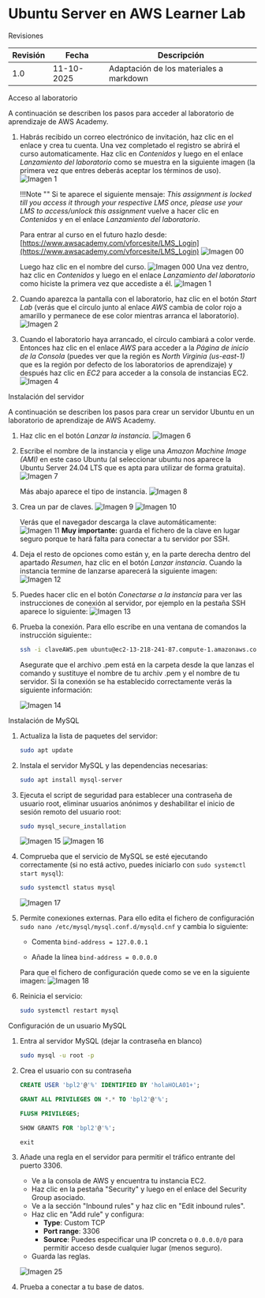# Ubuntu Server en AWS Learner Lab

<span class="mi_h3">Revisiones</span>

|Revisión | Fecha| Descripción|
|---------|------|-------------|
|1.0 | 11-10-2025 | Adaptación de los materiales a markdown|


<span class="mi_h3">Acceso al laboratorio</span>

A continuación se describen los pasos para acceder al laboratorio de aprendizaje de AWS Academy.

1. Habrás recibido un correo electrónico de invitación, haz clic en el enlace y crea tu cuenta. Una vez completado el registro se abrirá el curso automaticamente. Haz clic en *Contenidos* y luego en el enlace *Lanzamiento del laboratorio* como se muestra en la siguiente imagen (la primera vez que entres deberás aceptar los términos de uso).
    ![Imagen 1](img/AWS/imagen_001.jpg)

    !!!Note ""
        Si te aparece el siguiente mensaje: *This assignment is locked till you access it through your respective LMS once, please use your LMS to access/unlock this assignment* vuelve a hacer clic en *Contenidos* y en el enlace *Lanzamiento del laboratorio*.

    Para entrar al curso en el futuro hazlo desde: [https://www.awsacademy.com/vforcesite/LMS_Login](https://www.awsacademy.com/vforcesite/LMS_Login)
    ![Imagen 00](img/AWS/imagen_00r.jpg)

    Luego haz clic en el nombre del curso.
    ![Imagen 000](img/AWS/imagen_000.jpg)
    Una vez dentro, haz clic en *Contenidos* y luego en el enlace *Lanzamiento del laboratorio* como hiciste la primera vez que accediste a él.
    ![Imagen 1](img/AWS/imagen_001.jpg)

    
2. Cuando aparezca la pantalla con el laboratorio, haz clic en el botón *Start Lab* (verás que el círculo junto al enlace *AWS* cambia de color rojo a amarillo y permanece de ese color mientras arranca el laboratorio).
    ![Imagen 2](img/AWS/imagen_002.jpg)

3. Cuando el laboratorio haya arrancado, el círculo cambiará a color verde. Entonces haz clic en el enlace *AWS* para acceder a la *Página de inicio de la Consola* (puedes ver que la región es *North Virginia (us-east-1)* que es la región por defecto de los laboratorios de aprendizaje) y después haz clic en *EC2* para acceder a la consola de instancias EC2.
    ![Imagen 4](img/AWS/imagen_004b.jpg)


<span class="mi_h3">Instalación del servidor</span>

A continuación se describen los pasos para crear un servidor Ubuntu en un laboratorio de aprendizaje de AWS Academy.

1. Haz clic en el botón *Lanzar la instancia*.
    ![Imagen 6](img/AWS/imagen_006.jpg)

2. Escribe el nombre de la instancia y elige una *Amazon Machine Image (AMI)* en este caso Ubuntu (al seleccionar ubuntu nos aparece la Ubuntu Server 24.04 LTS que es apta para utilizar de forma gratuita).
    ![Imagen 7](img/AWS/imagen_007.jpg)

    Más abajo aparece el tipo de instancia.
    ![Imagen 8](img/AWS/imagen_008.jpg)

3. Crea un par de claves.
    ![Imagen 9](img/AWS/imagen_009.jpg)
    ![Imagen 10](img/AWS/imagen_010r.jpg)

    Verás que el navegador descarga la clave automáticamente:
    ![Imagen 11](img/AWS/imagen_011.jpg)
    <span class="mis_avisos">**Muy importante:** guarda el fichero de la clave en lugar seguro porque te hará falta para conectar a tu servidor por SSH.</span>

4. Deja el resto de opciones como están y, en la parte derecha dentro del apartado *Resumen*, haz clic en el botón *Lanzar instancia*. Cuando la instancia termine de lanzarse aparecerá la siguiente imagen:
    ![Imagen 12](img/AWS/imagen_012.jpg)

5. Puedes hacer clic en el botón *Conectarse a la instancia* para ver las instrucciones de conexión al servidor, por ejemplo en la pestaña SSH aparece lo siguiente:
    ![Imagen 13](img/AWS/imagen_013.jpg)

6. Prueba la conexión. Para ello escribe en una ventana de comandos la instrucción siguiente::

    ```bash
    ssh -i claveAWS.pem ubuntu@ec2-13-218-241-87.compute-1.amazonaws.com
    ```
    Asegurate que el archivo .pem está en la carpeta desde la que lanzas el comando y sustituye el nombre de tu archiv .pem y el nombre de tu servidor. Si la conexión se ha establecido correctamente verás la siguiente información:

    ![Imagen 14](img/AWS/imagen_014.jpg)


<span class="mi_h3">Instalación de MySQL</span>

1. Actualiza la lista de paquetes del servidor:
    ```bash
    sudo apt update
    ```
2. Instala el servidor MySQL y las dependencias necesarias:
    ```bash
    sudo apt install mysql-server
    ```
3. Ejecuta el script de seguridad para establecer una contraseña de usuario root, eliminar usuarios anónimos y deshabilitar el inicio de sesión remoto del usuario root:
    ```bash
    sudo mysql_secure_installation
    ```
    ![Imagen 15](img/AWS/imagen_015.jpg)
    ![Imagen 16](img/AWS/imagen_016.jpg)

4. Comprueba que el servicio de MySQL se esté ejecutando correctamente (si no está activo, puedes iniciarlo con `sudo systemctl start mysql`):
    ```bash
    sudo systemctl status mysql
    ```
    ![Imagen 17](img/AWS/imagen_017.jpg)
    
5. Permite conexiones externas. Para ello edita el fichero de configuración
`sudo nano /etc/mysql/mysql.conf.d/mysqld.cnf` y cambia lo siguiente:
    - Comenta `bind-address = 127.0.0.1`

    - Añade la línea `bind-address = 0.0.0.0`


    Para que el fichero de configuración quede como se ve en la siguiente imagen:
    ![Imagen 18](img/AWS/imagen_018.jpg)



6. Reinicia el servicio:
    ```bash
    sudo systemctl restart mysql
    ```


<span class="mi_h3">Configuración de un usuario MySQL</span>

1. Entra al servidor MySQL (dejar la contraseña en blanco)
    ```bash
    sudo mysql -u root -p 
    ```

2. Crea el usuario con su contraseña
    ```sql
    CREATE USER 'bpl2'@'%' IDENTIFIED BY 'holaHOLA01+';

    GRANT ALL PRIVILEGES ON *.* TO 'bpl2'@'%';
    
    FLUSH PRIVILEGES;
    
    SHOW GRANTS FOR 'bpl2'@'%';
    
    exit
    ```

3. Añade una regla en el servidor para permitir el tráfico entrante del puerto 3306.
    -  Ve a la consola de AWS y encuentra tu instancia EC2.
    -  Haz clic en la pestaña "Security" y luego en el enlace del Security Group asociado.
    -  Ve a la sección "Inbound rules" y haz clic en "Edit inbound rules".
    -  Haz clic en "Add rule" y configura:
        *   **Type**: Custom TCP
        *   **Port range**: 3306
        *   **Source**: Puedes especificar una IP concreta o `0.0.0.0/0` para permitir acceso desde cualquier lugar (menos seguro).
    -  Guarda las reglas.

    ![Imagen 25](img/AWS/imagen_025.jpg)


4. Prueba a conectar a tu base de datos.



<!--
```bash
sudo ufw allow 3306
```
-->



<!--
### ss -tulnp | grep 3306

**antes de habilitar acceso externo**
```
tcp LISTEN 0 151 127.0.0.1:3306 0.0.0.0:*
tcp LISTEN 0 70 127.0.0.1:33060 0.0.0.0:*
```

**después de habilitar acceso externo**
```
tcp LISTEN 0 70 127.0.0.1:33060 0.0.0.0:*
tcp LISTEN 0 151 0.0.0.0:3306 0.0.0.0:*
```
-->



